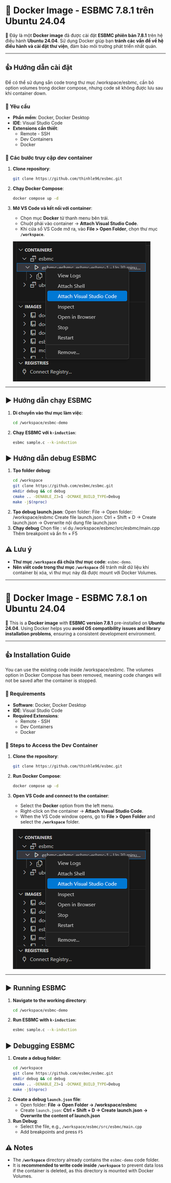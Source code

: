 # 🚀 Docker Image - ESBMC 7.8.1 trên Ubuntu 24.04

📝 Đây là một **Docker image** đã được cài đặt **ESBMC phiên bản 7.8.1** trên hệ điều hành **Ubuntu 24.04**.
Sử dụng Docker giúp bạn **tránh các vấn đề về hệ điều hành và cài đặt thư viện**, đảm bảo môi trường phát triển nhất quán.

---

## 👍 Hướng dẫn cài đặt
Để có thể sử dụng sẵn code trong thư mục /workspace/esbmc, cần bỏ option volumes trong docker compose, nhưng code sẽ không được lưu sau khi container down.
### 🔹 Yêu cầu
- **Phần mềm**: Docker, Docker Desktop
- **IDE**: Visual Studio Code
- **Extensions cần thiết**:
  - Remote - SSH
  - Dev Containers
  - Docker

### 🔹 Các bước truy cập dev container
1. **Clone repository**:
   ```bash
   git clone https://github.com/thinhle96/esbmc.git
   ```
2. **Chạy Docker Compose**:
   ```bash
   docker compose up -d
   ```
3. **Mở VS Code và kết nối với container**:
   - Chọn mục **Docker** từ thanh menu bên trái.
   - Chuột phải vào container -> **Attach Visual Studio Code**.
   - Khi cửa sổ VS Code mở ra, vào **File > Open Folder**, chọn thư mục **`/workspace`**.

   ![Docker VS Code](image.png)

---

## ▶️ Hướng dẫn chạy ESBMC
1. **Di chuyển vào thư mục làm việc**:
   ```bash
   cd /workspace/esbmc-demo
   ```
2. **Chạy ESBMC với `k-induction`**:
   ```bash
   esbmc sample.c --k-induction
   ```

## ▶️ Hướng dẫn debug ESBMC
1. **Tạo folder debug**:
   ```bash
   cd /workspace
   git clone https://github.com/esbmc/esbmc.git
   mkdir debug && cd debug
   cmake .. -DENABLE_Z3=1 -DCMAKE_BUILD_TYPE=Debug
   make -j$(nproc)
   ```
2. **Tạo debug launch.json**:
   Open folder: File -> Open folder: /workspace/esbmc
   Create file launch.json: Ctrl + Shift + D -> Create launch.json -> Overwrite nội dung file launch.json
3. **Chạy debug**
   Chọn file : ví dụ /workspace/esbmc/src/esbmc/main.cpp
   Thêm breakpoint và ấn fn + F5
## ⚠️ Lưu ý
- **Thư mục `/workspace` đã chứa thư mục code**: `esbmc-demo`.
- **Nên viết code trong thư mục `/workspace`** để tránh mất dữ liệu khi container bị xóa, vì thư mục này đã được mount với Docker Volumes.

---

# 🚀 Docker Image - ESBMC 7.8.1 on Ubuntu 24.04

📝 This is a **Docker image** with **ESBMC version 7.8.1** pre-installed on **Ubuntu 24.04**.
Using Docker helps you **avoid OS compatibility issues and library installation problems**, ensuring a consistent development environment.

---

## 👍 Installation Guide
You can use the existing code inside /workspace/esbmc. The volumes option in Docker Compose has been removed, meaning code changes will not be saved after the container is stopped.
### 🔹 Requirements
- **Software**: Docker, Docker Desktop
- **IDE**: Visual Studio Code
- **Required Extensions**:
  - Remote - SSH
  - Dev Containers
  - Docker

### 🔹 Steps to Access the Dev Container
1. **Clone the repository**:
   ```bash
   git clone https://github.com/thinhle96/esbmc.git
   ```
2. **Run Docker Compose**:
   ```bash
   docker compose up -d
   ```
3. **Open VS Code and connect to the container**:
   - Select the **Docker** option from the left menu.
   - Right-click on the container -> **Attach Visual Studio Code**.
   - When the VS Code window opens, go to **File > Open Folder** and select the **`/workspace`** folder.

   ![Docker VS Code](image.png)

---

## ▶️ Running ESBMC
1. **Navigate to the working directory**:
   ```bash
   cd /workspace/esbmc-demo
   ```
2. **Run ESBMC with `k-induction`**:
   ```bash
   esbmc sample.c --k-induction
   ```

## ▶️ Debugging ESBMC
1. **Create a debug folder**:
   ```bash
   cd /workspace
   git clone https://github.com/esbmc/esbmc.git
   mkdir debug && cd debug
   cmake .. -DENABLE_Z3=1 -DCMAKE_BUILD_TYPE=Debug
   make -j$(nproc)
   ```
2. **Create a debug `launch.json` file**:
   - Open folder: **File -> Open Folder -> /workspace/esbmc**
   - Create `launch.json`: **Ctrl + Shift + D -> Create launch.json -> Overwrite the content of launch.json**
3. **Run Debug**:
   - Select the file, e.g., `/workspace/esbmc/src/esbmc/main.cpp`
   - Add breakpoints and press `F5`

## ⚠️ Notes
- The **`/workspace`** directory already contains the `esbmc-demo` code folder.
- It is **recommended to write code inside `/workspace`** to prevent data loss if the container is deleted, as this directory is mounted with Docker Volumes.


